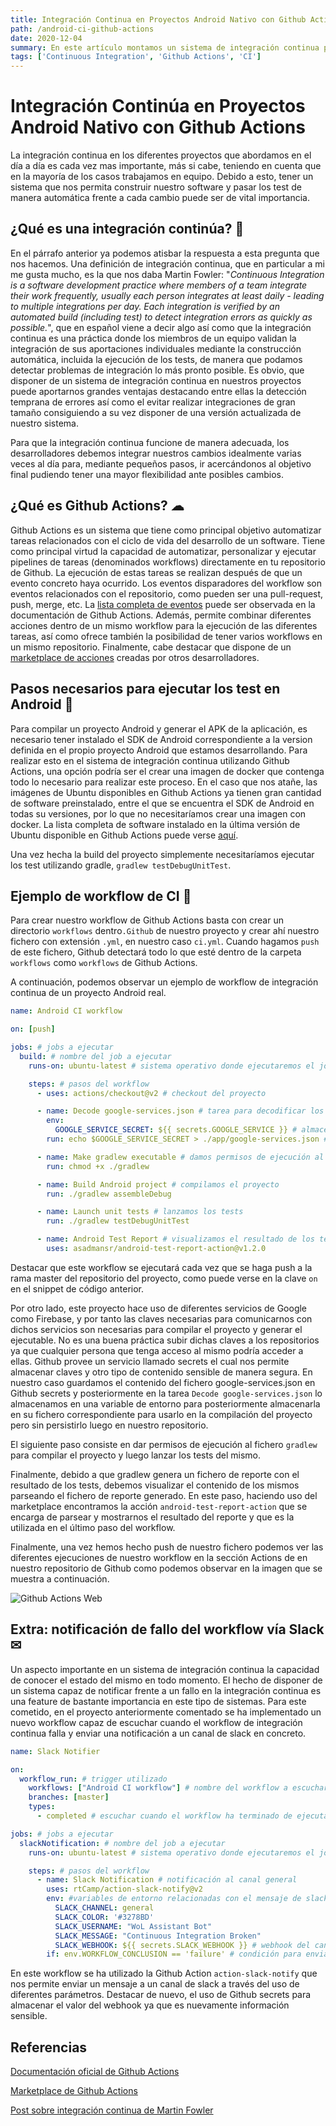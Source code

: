 ```yaml
---
title: Integración Continua en Proyectos Android Nativo con Github Actions
path: /android-ci-github-actions
date: 2020-12-04
summary: En este artículo montamos un sistema de integración continua para proyectos Android nativo utilizando Github Actions
tags: ['Continuous Integration', 'Github Actions', 'CI']
---
```


# Integración Continúa en Proyectos Android Nativo con Github Actions

La integración continua en los diferentes proyectos que abordamos en el día a día es cada vez mas importante, más si cabe, teniendo en cuenta que en la mayoría de los casos trabajamos en equipo. Debido a esto, tener un sistema que nos permita construir nuestro software y pasar los test de manera automática frente a cada cambio puede ser de vital importancia.

## ¿Qué es una integración continúa? 🚀

En el párrafo anterior ya podemos atisbar la respuesta a esta pregunta que nos hacemos. Una definición de integración continua, que en particular a mi me gusta mucho, es la que nos daba Martin Fowler: "*Continuous Integration is a software development practice where members of a team integrate their work frequently, usually each person integrates at least daily - leading to multiple integrations per day. Each integration is verified by an automated build (including test) to detect integration errors as quickly as possible.*", que en español viene a decir algo así como que la integración continua es una práctica donde los miembros de un equipo validan la integración de sus aportaciones individuales mediante la construcción automática, incluida la ejecución de los tests, de manera que podamos detectar problemas de integración lo más pronto posible. Es obvio, que disponer de un sistema de integración continua en nuestros proyectos puede aportarnos grandes ventajas destacando entre ellas la detección temprana de errores así como el evitar realizar integraciones de gran tamaño consiguiendo a su vez disponer de una versión actualizada de nuestro sistema.

Para que la integración continua funcione de manera adecuada, los desarrolladores debemos integrar nuestros cambios idealmente varias veces al día para, mediante pequeños pasos, ir acercándonos al objetivo final pudiendo tener una mayor flexibilidad ante posibles cambios.

## ¿Qué es Github Actions? ☁

Github Actions es un sistema que tiene como principal objetivo automatizar tareas relacionados con el ciclo de vida del desarrollo de un software. Tiene como principal virtud la capacidad de automatizar, personalizar y ejecutar pipelines de tareas (denominados workflows) directamente en tu repositorio de Github. La ejecución de estas tareas se realizan después de que un evento concreto haya ocurrido. Los eventos disparadores del workflow son eventos relacionados con el repositorio, como pueden ser una pull-request, push, merge, etc. La [lista completa de eventos](https://docs.github.com/es/free-pro-team@latest/actions/reference/events-that-trigger-workflows) puede ser observada en la documentación de Github Actions. Además, permite combinar diferentes acciones dentro de un mismo workflow para la ejecución de las diferentes tareas, así como ofrece también la posibilidad de tener varios workflows en un mismo repositorio.  Finalmente, cabe destacar que dispone de un [marketplace de acciones](https://github.com/marketplace?type=actions) creadas por otros desarrolladores.

## Pasos necesarios para ejecutar los test en Android 🧪

Para compilar un proyecto Android y generar el APK de la aplicación, es necesario tener instalado el SDK de Android correspondiente a la version definida en el propio proyecto Android que estamos desarrollando. Para realizar esto en el sistema de integración continua utilizando Github Actions, una opción podría ser el crear una imagen de docker que contenga todo lo necesario para realizar este proceso. En el caso que nos atañe, las imágenes de Ubuntu disponibles en Github Actions ya tienen gran cantidad de software preinstalado, entre el que se encuentra el SDK de Android en todas su versiones, por lo que no necesitaríamos crear una imagen con docker. La lista completa de software instalado en la última versión de Ubuntu disponible en Github Actions puede verse [aquí](https://github.com/actions/virtual-environments/blob/main/images/linux/Ubuntu2004-README.md).

Una vez hecha la build del proyecto simplemente necesitaríamos ejecutar los test utilizando gradle, `gradlew testDebugUnitTest`.

## Ejemplo de workflow de CI 🤯

Para crear nuestro workflow de Github Actions basta con crear un directorio `workflows` dentro`.Github`  de nuestro proyecto y crear ahí nuestro fichero con extensión `.yml`, en nuestro caso `ci.yml`. Cuando hagamos `push` de este fichero, Github detectará todo lo que esté dentro de la carpeta `workflows` como `workflows` de Github Actions.

A continuación, podemos observar un ejemplo de workflow de integración continua de un proyecto Android real.

```yaml
name: Android CI workflow

on: [push]

jobs: # jobs a ejecutar
  build: # nombre del job a ejecutar
    runs-on: ubuntu-latest # sistema operativo donde ejecutaremos el job

    steps: # pasos del workflow
      - uses: actions/checkout@v2 # checkout del proyecto

      - name: Decode google-services.json # tarea para decodificar los google services
        env:
          GOOGLE_SERVICE_SECRET: ${{ secrets.GOOGLE_SERVICE }} # almacenamos secret en   variable de entorno
        run: echo $GOOGLE_SERVICE_SECRET > ./app/google-services.json # creamos el fichero google-services.json en la ruta correspondiente

      - name: Make gradlew executable # damos permisos de ejecución al fichero gradlew
        run: chmod +x ./gradlew

      - name: Build Android project # compilamos el proyecto
        run: ./gradlew assembleDebug

      - name: Launch unit tests # lanzamos los tests
        run: ./gradlew testDebugUnitTest

      - name: Android Test Report # visualizamos el resultado de los tests
        uses: asadmansr/android-test-report-action@v1.2.0
```

Destacar que este workflow se ejecutará cada vez que se haga push a la rama master del repositorio del proyecto, como puede verse en la clave `on` en el snippet de código anterior.

Por otro lado, este proyecto hace uso de diferentes servicios de Google como Firebase, y por tanto las claves necesarias para comunicarnos con dichos servicios son necesarias para compilar el proyecto y generar el ejecutable. No es una buena práctica subir dichas claves a los repositorios ya que cualquier persona que tenga acceso al mismo podría acceder a ellas. Github provee un servicio llamado secrets el cual nos permite almacenar claves y otro tipo de contenido sensible de manera segura. En nuestro caso guardamos el contenido del fichero google-services.json en Github secrets y posteriormente en la tarea `Decode google-services.json` lo almacenamos en una variable de entorno para posteriormente almacenarla en su fichero correspondiente para usarlo en la compilación del proyecto pero sin persistirlo luego en nuestro repositorio.

El siguiente paso consiste en dar permisos de ejecución al fichero `gradlew` para compilar el proyecto y luego lanzar los tests del mismo.

Finalmente, debido a que gradlew genera un fichero de reporte con el resultado de los tests, debemos visualizar el contenido de los mismos parseando el fichero de reporte generado. En este paso, haciendo uso del marketplace encontramos la acción `android-test-report-action` que se encarga de parsear y mostrarnos el resultado del reporte y que es la utilizada en el último paso del workflow.

Finalmente, una vez hemos hecho push de nuestro fichero podemos ver las diferentes ejecuciones de nuestro workflow en la sección Actions de en nuestro repositorio de Github como podemos observar en la imagen que se muestra a continuación.

![Github Actions Web](images/GHActionsTab.png)

## Extra: notificación de fallo del workflow vía Slack ✉

Un aspecto importante en un sistema de integración continua la capacidad de conocer el estado del mismo en todo momento. El hecho de disponer de un sistema capaz de notificar frente a un fallo en la integración continua es una feature de bastante importancia en este tipo de sistemas. Para este cometido, en el proyecto anteriormente comentado se ha implementado un nuevo workflow capaz de escuchar cuando el workflow de integración continua falla y enviar una notificación a un canal de slack en concreto.

```yaml
name: Slack Notifier

on:
  workflow_run: # trigger utilizado
    workflows: ["Android CI workflow"] # nombre del workflow a escuchar
    branches: [master]
    types:
      - completed # escuchar cuando el workflow ha terminado de ejecutarse

jobs: # jobs a ejecutar
  slackNotification: # nombre del job a ejecutar
    runs-on: ubuntu-latest # sistema operativo donde ejecutaremos el job

    steps: # pasos del workflow
      - name: Slack Notification # notificación al canal general 
        uses: rtCamp/action-slack-notify@v2
        env: #variables de entorno relacionadas con el mensaje de slack a enviar
          SLACK_CHANNEL: general
          SLACK_COLOR: '#3278BD'
          SLACK_USERNAME: "WoL Assistant Bot"
          SLACK_MESSAGE: "Continuous Integration Broken"
          SLACK_WEBHOOK: ${{ secrets.SLACK_WEBHOOK }} # webhook del canal del slack al que enviar
        if: env.WORKFLOW_CONCLUSION == 'failure' # condición para enviar mensaje solo en casos de que el workflow de CI falle
```

En este workflow se ha utilizado la Github Action `action-slack-notify` que nos permite enviar un mensaje a un canal de slack a través del uso de diferentes parámetros. Destacar de nuevo, el uso de Github secrets para almacenar el valor del webhook ya que es nuevamente información sensible.

## Referencias

[Documentación oficial de Github Actions](https://docs.github.com/es/free-pro-team@latest/actions)

[Marketplace de Github Actions](https://github.com/marketplace?type=actions)

[Post sobre integración continua de Martin Fowler](https://www.martinfowler.com/articles/continuousIntegration.html)